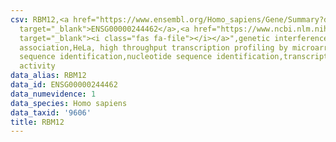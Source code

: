 ```yaml
---
csv: RBM12,<a href="https://www.ensembl.org/Homo_sapiens/Gene/Summary?db=core;g=ENSG00000244462"
  target="_blank">ENSG00000244462</a>,<a href="https://www.ncbi.nlm.nih.gov/pubmed/17216044"
  target="_blank"><i class="fas fa-file"></i></a>",genetic interference,functional
  association,HeLa, high throughput transcription profiling by microarray,nucleotide
  sequence identification,nucleotide sequence identification,transcriptional regulation,up-regulates
  activity
data_alias: RBM12
data_id: ENSG00000244462
data_numevidence: 1
data_species: Homo sapiens
data_taxid: '9606'
title: RBM12
---
```

